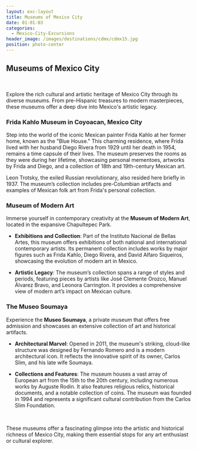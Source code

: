 ```yaml
---
layout: exc-layout
title: Museums of Mexico City
date: 01-01-03
categories:
  - Mexico-City-Excursions
header_image: /images/destinations/cdmx/cdmx15.jpg
position: photo-center
---
```

## Museums of Mexico City

&nbsp;

Explore the rich cultural and artistic heritage of Mexico City through its diverse museums. From pre-Hispanic treasures to modern masterpieces, these museums offer a deep dive into Mexico's artistic legacy.

### Frida Kahlo Museum in Coyoacan, Mexico City

Step into the world of the iconic Mexican painter Frida Kahlo at her former home, known as the "Blue House." This charming residence, where Frida lived with her husband Diego Rivera from 1929 until her death in 1954, remains a time capsule of their lives. The museum preserves the rooms as they were during her lifetime, showcasing personal mementoes, artworks by Frida and Diego, and a collection of 18th and 19th-century Mexican art.

Leon Trotsky, the exiled Russian revolutionary, also resided here briefly in 1937. The museum’s collection includes pre-Columbian artifacts and examples of Mexican folk art from Frida's personal collection.

### Museum of Modern Art

Immerse yourself in contemporary creativity at the **Museum of Modern Art**, located in the expansive Chapultepec Park.

- **Exhibitions and Collection**: Part of the Instituto Nacional de Bellas Artes, this museum offers exhibitions of both national and international contemporary artists. Its permanent collection includes works by major figures such as Frida Kahlo, Diego Rivera, and David Alfaro Siqueiros, showcasing the evolution of modern art in Mexico.

- **Artistic Legacy**: The museum’s collection spans a range of styles and periods, featuring pieces by artists like José Clemente Orozco, Manuel Álvarez Bravo, and Leonora Carrington. It provides a comprehensive view of modern art’s impact on Mexican culture.

### The Museo Soumaya

Experience the **Museo Soumaya**, a private museum that offers free admission and showcases an extensive collection of art and historical artifacts.

- **Architectural Marvel**: Opened in 2011, the museum's striking, cloud-like structure was designed by Fernando Romero and is a modern architectural icon. It reflects the innovative spirit of its owner, Carlos Slim, and his late wife Soumaya.

- **Collections and Features**: The museum houses a vast array of European art from the 15th to the 20th century, including numerous works by Auguste Rodin. It also features religious relics, historical documents, and a notable collection of coins. The museum was founded in 1994 and represents a significant cultural contribution from the Carlos Slim Foundation.

&nbsp;

These museums offer a fascinating glimpse into the artistic and historical richness of Mexico City, making them essential stops for any art enthusiast or cultural explorer.


